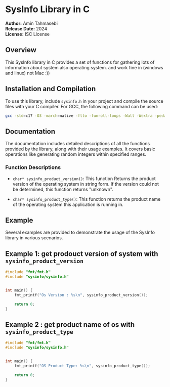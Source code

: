 # SysInfo Library in C

**Author:** Amin Tahmasebi  
**Release Date:** 2024  
**License:** ISC License


## Overview

This SysInfo library in C provides a set of functions for gathering lots of information about system also operating system. and work fine in (windows and linux) not Mac :))

## Installation and Compilation

To use this library, include `sysinfo.h` in your project and compile the source files with your C compiler. For GCC, the following command can be used:

```bash
gcc -std=c17 -O3 -march=native -flto -funroll-loops -Wall -Wextra -pedantic -s -o main ./main.c ./sysinfo/sysinfo.c
```

## Documentation

The documentation includes detailed descriptions of all the functions provided by the library, along with their usage examples. It covers basic operations like generating random integers within specified ranges.


### Function Descriptions

- `char* sysinfo_product_version()`: This function Returns the product version of the operating system in string form. If the version could not be determined, this function returns "unknown".

- `char* sysinfo_product_type()`: This function returns the product name of the operating system this application is running in.

## Example 

Several examples are provided to demonstrate the usage of the SysInfo library in various scenarios.

## Example 1: get prodouct version of system with `sysinfo_product_version`

```c
#include "fmt/fmt.h"
#include "sysinfo/sysinfo.h"


int main() {
    fmt_printf("Os Version : %s\n", sysinfo_product_version());

    return 0;
}
```

## Example 2 : get product name of os with `sysinfo_product_type`

```c
#include "fmt/fmt.h"
#include "sysinfo/sysinfo.h"


int main() {
    fmt_printf("OS Product Type: %s\n", sysinfo_product_type());

    return 0;
}
```